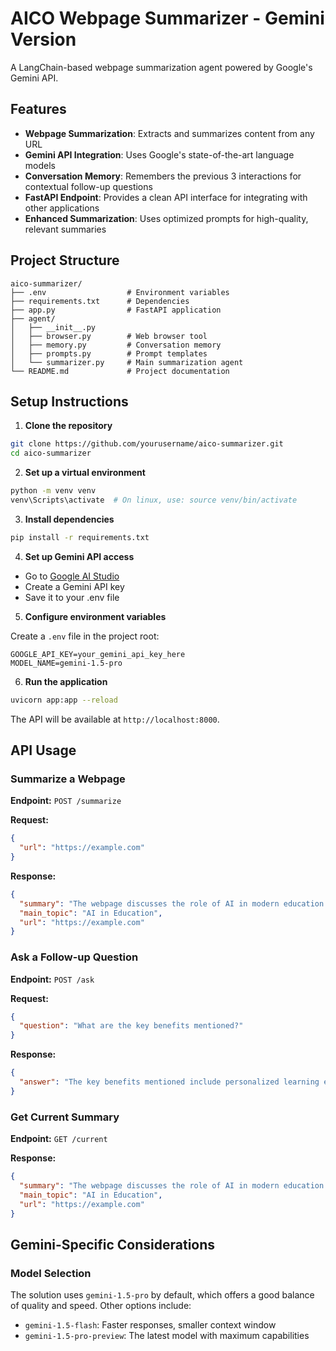 # AICO Webpage Summarizer - Gemini Version

A LangChain-based webpage summarization agent powered by Google's Gemini API.

## Features

- **Webpage Summarization**: Extracts and summarizes content from any URL
- **Gemini API Integration**: Uses Google's state-of-the-art language models
- **Conversation Memory**: Remembers the previous 3 interactions for contextual follow-up questions
- **FastAPI Endpoint**: Provides a clean API interface for integrating with other applications
- **Enhanced Summarization**: Uses optimized prompts for high-quality, relevant summaries

## Project Structure

```
aico-summarizer/
├── .env                  # Environment variables
├── requirements.txt      # Dependencies
├── app.py                # FastAPI application
├── agent/
│   ├── __init__.py
│   ├── browser.py        # Web browser tool
│   ├── memory.py         # Conversation memory
│   ├── prompts.py        # Prompt templates
│   └── summarizer.py     # Main summarization agent
└── README.md             # Project documentation
```

## Setup Instructions

1. **Clone the repository**

```bash
git clone https://github.com/yourusername/aico-summarizer.git
cd aico-summarizer
```

2. **Set up a virtual environment**

```bash
python -m venv venv
venv\Scripts\activate  # On linux, use: source venv/bin/activate
```

3. **Install dependencies**

```bash
pip install -r requirements.txt
```

4. **Set up Gemini API access**

- Go to [Google AI Studio](https://makersuite.google.com/app/apikey)
- Create a Gemini API key
- Save it to your .env file

5. **Configure environment variables**

Create a `.env` file in the project root:

```
GOOGLE_API_KEY=your_gemini_api_key_here
MODEL_NAME=gemini-1.5-pro
```

6. **Run the application**

```bash
uvicorn app:app --reload
```

The API will be available at `http://localhost:8000`.

## API Usage

### Summarize a Webpage

**Endpoint:** `POST /summarize`

**Request:**
```json
{
  "url": "https://example.com"
}
```

**Response:**
```json
{
  "summary": "The webpage discusses the role of AI in modern education systems...",
  "main_topic": "AI in Education",
  "url": "https://example.com"
}
```

### Ask a Follow-up Question

**Endpoint:** `POST /ask`

**Request:**
```json
{
  "question": "What are the key benefits mentioned?"
}
```

**Response:**
```json
{
  "answer": "The key benefits mentioned include personalized learning experiences, reduced administrative workload for teachers, and improved learning outcomes through adaptive content delivery."
}
```

### Get Current Summary

**Endpoint:** `GET /current`

**Response:**
```json
{
  "summary": "The webpage discusses the role of AI in modern education systems...",
  "main_topic": "AI in Education",
  "url": "https://example.com"
}
```

## Gemini-Specific Considerations

### Model Selection

The solution uses `gemini-1.5-pro` by default, which offers a good balance of quality and speed. Other options include:

- `gemini-1.5-flash`: Faster responses, smaller context window
- `gemini-1.5-pro-preview`: The latest model with maximum capabilities

